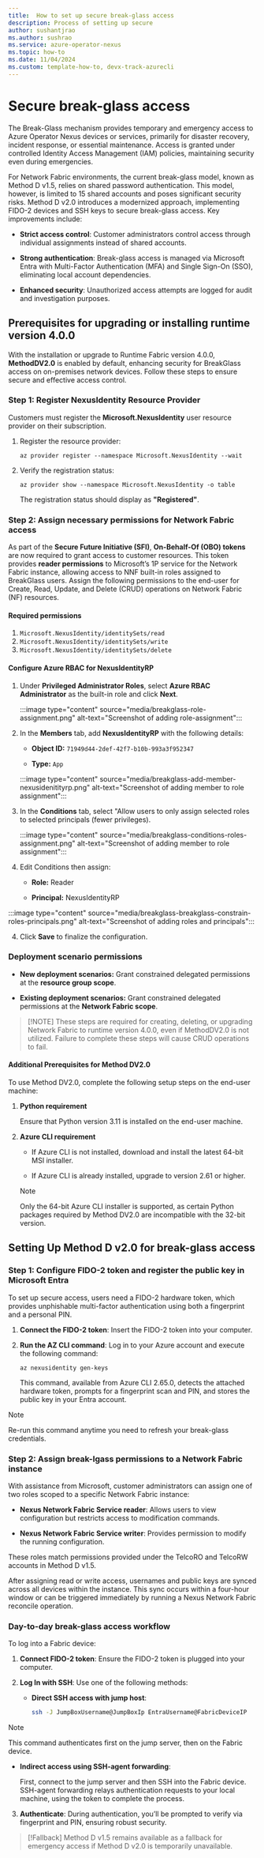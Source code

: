```yaml
---
title:  How to set up secure break-glass access
description: Process of setting up secure 
author: sushantjrao 
ms.author: sushrao
ms.service: azure-operator-nexus
ms.topic: how-to
ms.date: 11/04/2024
ms.custom: template-how-to, devx-track-azurecli
---
```


# Secure break-glass access

The Break-Glass mechanism provides temporary and emergency access to Azure Operator Nexus devices or services, primarily for disaster recovery, incident response, or essential maintenance. Access is granted under controlled Identity Access Management (IAM) policies, maintaining security even during emergencies.

For Network Fabric environments, the current break-glass model, known as Method D v1.5, relies on shared password authentication. This model, however, is limited to 15 shared accounts and poses significant security risks. Method D v2.0 introduces a modernized approach, implementing FIDO-2 devices and SSH keys to secure break-glass access. Key improvements include:

- **Strict access control**: Customer administrators control access through individual assignments instead of shared accounts.

- **Strong authentication**: Break-glass access is managed via Microsoft Entra with Multi-Factor Authentication (MFA) and Single Sign-On (SSO), eliminating local account dependencies.

- **Enhanced security**: Unauthorized access attempts are logged for audit and investigation purposes.

## Prerequisites for upgrading or installing runtime version 4.0.0

With the installation or upgrade to Runtime Fabric version 4.0.0, **MethodDV2.0** is enabled by default, enhancing security for BreakGlass access on on-premises network devices. Follow these steps to ensure secure and effective access control.

### Step 1: Register NexusIdentity Resource Provider

Customers must register the **Microsoft.NexusIdentity** user resource provider on their subscription.

1. Register the resource provider:

   ```Azure CLI
   az provider register --namespace Microsoft.NexusIdentity --wait
   ```

2. Verify the registration status:

   ```Azure CLI
   az provider show --namespace Microsoft.NexusIdentity -o table
   ```

   The registration status should display as **"Registered"**.

### Step 2: Assign necessary permissions for Network Fabric access

As part of the **Secure Future Initiative (SFI)**, **On-Behalf-Of (OBO) tokens** are now required to grant access to customer resources. This token provides **reader permissions** to Microsoft’s 1P service for the Network Fabric instance, allowing access to NNF built-in roles assigned to BreakGlass users. Assign the following permissions to the end-user for Create, Read, Update, and Delete (CRUD) operations on Network Fabric (NF) resources.

#### Required permissions

1. `Microsoft.NexusIdentity/identitySets/read`
2. `Microsoft.NexusIdentity/identitySets/write`
3. `Microsoft.NexusIdentity/identitySets/delete`

#### Configure Azure RBAC for NexusIdentityRP

1. Under **Privileged Administrator Roles**, select **Azure RBAC Administrator** as the built-in role and click **Next**.

   :::image type="content" source="media/breakglass-role-assignment.png" alt-text="Screenshot of adding role-assignment":::

2. In the **Members** tab, add **NexusIdentityRP** with the following details:

   - **Object ID:** `71949d44-2def-42f7-b10b-993a3f952347`

   - **Type:** `App`
   
   :::image type="content" source="media/breakglass-add-member-nexusidenitityrp.png" alt-text="Screenshot of adding member to role assignment":::

3. In the **Conditions** tab, select "Allow users to only assign selected roles to selected principals (fewer privileges).

   :::image type="content" source="media/breakglass-conditions-roles-assignment.png" alt-text="Screenshot of adding member to role assignment":::

3. Edit Conditions then assign:

   - **Role:** Reader

   - **Principal:** NexusIdentityRP

:::image type="content" source="media/breakglass-breakglass-constrain-roles-principals.png" alt-text="Screenshot of adding roles and principals":::

4. Click **Save** to finalize the configuration.

### Deployment scenario permissions

- **New deployment scenarios:** Grant constrained delegated permissions at the **resource group scope**.

- **Existing deployment scenarios:** Grant constrained delegated permissions at the **Network Fabric scope**.

>[!NOTE] These steps are required for creating, deleting, or upgrading Network Fabric to runtime version 4.0.0, even if MethodDV2.0 is not utilized. Failure to complete these steps will cause CRUD operations to fail.

#### Additional Prerequisites for Method DV2.0

To use Method DV2.0, complete the following setup steps on the end-user machine:

1. **Python requirement**  

   Ensure that Python version 3.11 is installed on the end-user machine.

2. **Azure CLI requirement**  

   - If Azure CLI is not installed, download and install the latest 64-bit MSI installer.

   - If Azure CLI is already installed, upgrade to version 2.61 or higher.

   > [!NOTE]
   > Only the 64-bit Azure CLI installer is supported, as certain Python packages required by Method DV2.0 are incompatible with the 32-bit version.

## Setting Up Method D v2.0 for break-glass access

### Step 1: Configure FIDO-2 token and register the public key in Microsoft Entra

To set up secure access, users need a FIDO-2 hardware token, which provides unphishable multi-factor authentication using both a fingerprint and a personal PIN.

1. **Connect the FIDO-2 token**: Insert the FIDO-2 token into your computer.

2. **Run the AZ CLI command**: Log in to your Azure account and execute the following command:

   ```Azure CLI
   az nexusidentity gen-keys
   ```
   This command, available from Azure CLI 2.65.0, detects the attached hardware token, prompts for a fingerprint scan and PIN, and stores the public key in your Entra account.

> [!NOTE] 
> Re-run this command anytime you need to refresh your break-glass credentials.

### Step 2: Assign break-lgass permissions to a Network Fabric instance

With assistance from Microsoft, customer administrators can assign one of two roles scoped to a specific Network Fabric instance:

- **Nexus Network Fabric Service reader**: Allows users to view configuration but restricts access to modification commands.

- **Nexus Network Fabric Service writer**: Provides permission to modify the running configuration.

These roles match permissions provided under the TelcoRO and TelcoRW accounts in Method D v1.5.

After assigning read or write access, usernames and public keys are synced across all devices within the instance. This sync occurs within a four-hour window or can be triggered immediately by running a Nexus Network Fabric reconcile operation.

### Day-to-day break-glass access workflow

To log into a Fabric device:

1. **Connect FIDO-2 token**: Ensure the FIDO-2 token is plugged into your computer.

2. **Log In with SSH**: Use one of the following methods:

   - **Direct SSH access with jump host**:

     ```bash
     ssh -J JumpBoxUsername@JumpBoxIp EntraUsername@FabricDeviceIP
     ```

> [!NOTE] 
> This command authenticates first on the jump server, then on the Fabric device.

   - **Indirect access using SSH-agent forwarding**:

     First, connect to the jump server and then SSH into the Fabric device. SSH-agent forwarding relays authentication requests to your local machine, using the token to complete the process.

3. **Authenticate**: During authentication, you’ll be prompted to verify via fingerprint and PIN, ensuring robust security.

> [!Fallback] 
> Method D v1.5 remains available as a fallback for emergency access if Method D v2.0 is temporarily unavailable.
